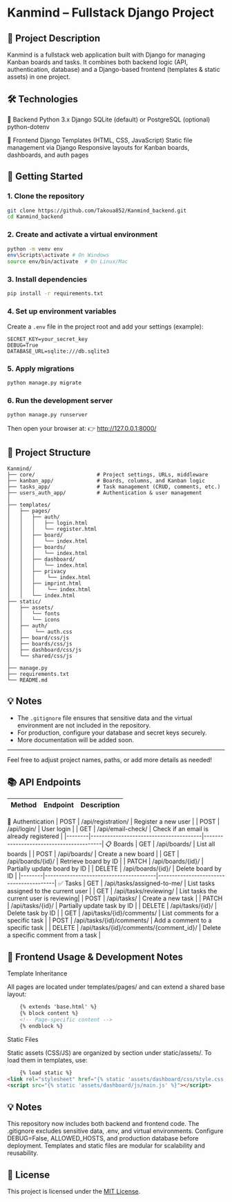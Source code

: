 # Kanmind – Fullstack Django Project

## 📌 Project Description
Kanmind is a fullstack web application built with Django for managing Kanban boards and tasks.
It combines both backend logic (API, authentication, database) and a Django-based frontend (templates & static assets) in one project.

## 🛠 Technologies
🧩 Backend
    Python 3.x
    Django
    SQLite (default) or PostgreSQL (optional)
    python-dotenv

🎨 Frontend
    Django Templates (HTML, CSS, JavaScript)
    Static file management via Django
    Responsive layouts for Kanban boards, dashboards, and auth pages

## 🚀 Getting Started

### 1. Clone the repository
```bash
git clone https://github.com/Takoua852/Kanmind_backend.git
cd Kanmind_backend
```

### 2. Create and activate a virtual environment
```bash
python -m venv env
env\Scripts\activate # On Windows
source env/bin/activate  # On Linux/Mac
```

### 3. Install dependencies
```bash
pip install -r requirements.txt
```

### 4. Set up environment variables
Create a `.env` file in the project root and add your settings (example):
```
SECRET_KEY=your_secret_key
DEBUG=True
DATABASE_URL=sqlite:///db.sqlite3
```

### 5. Apply migrations
```bash
python manage.py migrate
```

### 6. Run the development server
```bash
python manage.py runserver
```

Then open your browser at:
👉 http://127.0.0.1:8000/

## 📂 Project Structure
```
Kanmind/
├── core/                    # Project settings, URLs, middleware
├── kanban_app/              # Boards, columns, and Kanban logic
├── tasks_app/               # Task management (CRUD, comments, etc.)
├── users_auth_app/          # Authentication & user management
│
├── templates/
│   ├── pages/
│   │   ├── auth/
│   │   │   ├── login.html
│   │   │   └── register.html
│   │   ├── board/
│   │   │   └── index.html
│   │   ├── boards/
│   │   │   └── index.html
│   │   ├── dashboard/
│   │   │   └── index.html
│   │   ├── privacy
│   │   │    └── index.html
│   │   ├── imprint.html
│   │   │    └── index.html
│   │   └── index.html
├── static/
│   ├── assets/
│   │   └── fonts
│   │   └── icons
│   ├── auth/
│   │    └── auth.css
│   ├── board/css/js
│   ├── boards/css/js
│   ├── dashboard/css/js
│   └── shared/css/js
│
├── manage.py
├── requirements.txt
└── README.md
```


## 💡 Notes
- The `.gitignore` file ensures that sensitive data and the virtual environment are not included in the repository.
- For production, configure your database and secret keys securely.
- More documentation will be added soon.

---

Feel free to adjust project names, paths, or add more details as needed!


## 📚 API Endpoints

| Method | Endpoint                               | Description                             |
|--------|----------------------------------------|-----------------------------------------|
🔑 Authentication
| POST   | /api/registration/                     | Register a new user                     |
| POST   | /api/login/                            | User login                              |
| GET    | /api/email-check/                      | Check if an email is already registered |
|--------|----------------------------------------|-----------------------------------------|
📋 Boards
| GET    | /api/boards/                           | List all boards                         |
| POST   | /api/boards/                           | Create a new board                      |
| GET    | /api/boards/{id}/                      | Retrieve board by ID                    |
| PATCH  | /api/boards/{id}/                      | Partially update board by ID            |
| DELETE | /api/boards/{id}/                      | Delete board by ID                      |
|--------|----------------------------------------|-----------------------------------------|
✅ Tasks
| GET    | /api/tasks/assigned-to-me/             | List tasks assigned to the current user |
| GET    | /api/tasks/reviewing/                  | List tasks the current user is reviewing|
| POST   | /api/tasks/                            | Create a new task                       |
| PATCH  | /api/tasks/{id}/                       | Partially update task by ID             |
| DELETE | /api/tasks/{id}/                       | Delete task by ID                       |
| GET    | /api/tasks/{id}/comments/              | List comments for a specific task       |
| POST   | /api/tasks/{id}/comments/              | Add a comment to a specific task        |
| DELETE | /api/tasks/{id}/comments/{comment_id}/ | Delete a specific comment from a task   |


## 🧠 Frontend Usage & Development Notes

Template Inheritance

All pages are located under templates/pages/ and can extend a shared base layout:
    
    
``` html
    {% extends 'base.html' %}
    {% block content %}
    <!-- Page-specific content -->
    {% endblock %}
```
Static Files

Static assets (CSS/JS) are organized by section under static/assets/.
To load them in templates, use:

``` html
    {% load static %}
<link rel="stylesheet" href="{% static 'assets/dashboard/css/style.css' %}">
<script src="{% static 'assets/dashboard/js/main.js' %}"></script>

```

## 💡 Notes

This repository now includes both backend and frontend code.
The .gitignore excludes sensitive data, .env, and virtual environments.
Configure DEBUG=False, ALLOWED_HOSTS, and production database before deployment.
Templates and static files are modular for scalability and reusability.

## 📜 License

This project is licensed under the [MIT License](LICENSE).